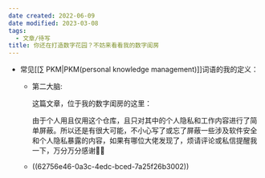 ```yaml
---
date created: 2022-06-09
date modified: 2023-03-08
tags:
  - 文章/待写
title: 你还在打造数字花园？不妨来看看我的数字闺房
---
```

- 常见[[∑ PKM|PKM(personal knowledge management)]]词语的我的定义：
	- 第二大脑:

	  这篇文章，位于我的数字闺房的这里：

	  由于个人用且仅用这个仓库，且只对其中的个人隐私和工作内容进行了简单屏蔽。所以还是有很大可能，不小心写了或忘了屏蔽一些涉及软件安全和个人隐私暴露的内容，如果有哪位大佬发现了，烦请评论或私信提醒我一下，万分万分感谢🦀🦀

	- ((62756e46-0a3c-4edc-bced-7a25f26b3002))
